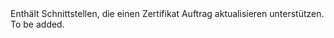 <Namespace Name="Microsoft.Azure.Management.AppService.Fluent.AppServiceCertificateOrder.Update">
  <Docs>
    <summary>Enthält Schnittstellen, die einen Zertifikat Auftrag aktualisieren unterstützen.</summary> 
    <remarks>To be added.</remarks>
  </Docs>
</Namespace>
